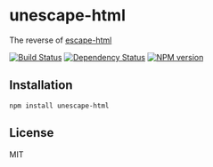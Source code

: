 # unescape-html

The reverse of [escape-html](https://github.com/component/escape-html)

[![Build Status](https://img.shields.io/travis/ForbesLindesay/unescape-html/master.svg)](https://travis-ci.org/ForbesLindesay/unescape-html)
[![Dependency Status](https://img.shields.io/gemnasium/ForbesLindesay/unescape-html.svg)](https://gemnasium.com/ForbesLindesay/unescape-html)
[![NPM version](https://img.shields.io/npm/v/unescape-html.svg)](http://badge.fury.io/js/unescape-html)

## Installation

    npm install unescape-html

## License

  MIT
